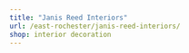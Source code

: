 ```yaml
---
title: "Janis Reed Interiors"
url: /east-rochester/janis-reed-interiors/
shop: interior decoration
---
```

